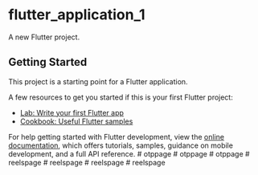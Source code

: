 # flutter_application_1

A new Flutter project.

## Getting Started

This project is a starting point for a Flutter application.

A few resources to get you started if this is your first Flutter project:

- [Lab: Write your first Flutter app](https://docs.flutter.dev/get-started/codelab)
- [Cookbook: Useful Flutter samples](https://docs.flutter.dev/cookbook)

For help getting started with Flutter development, view the
[online documentation](https://docs.flutter.dev/), which offers tutorials,
samples, guidance on mobile development, and a full API reference.
#   o t p p a g e  
 #   o t p p a g e  
 #   o t p p a g e  
 #   r e e l s p a g e  
 #   r e e l s p a g e  
 #   r e e l s p a g e  
 #   r e e l s p a g e  
 